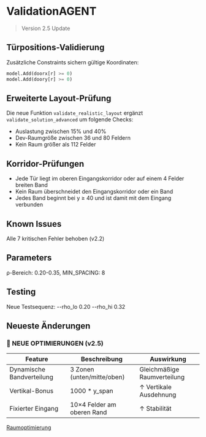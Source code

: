 # ValidationAGENT
> Version 2.5 Update

## Türpositions-Validierung
Zusätzliche Constraints sichern gültige Koordinaten:
```python
model.Add(doorx[r] >= 0)
model.Add(doory[r] >= 0)
```

## Erweiterte Layout-Prüfung
Die neue Funktion `validate_realistic_layout` ergänzt `validate_solution_advanced`
um folgende Checks:
- Auslastung zwischen 15% und 40%
- Dev-Raumgröße zwischen 36 und 80 Feldern
- Kein Raum größer als 112 Felder

## Korridor-Prüfungen
- Jede Tür liegt im oberen Eingangskorridor oder auf einem 4 Felder breiten Band
- Kein Raum überschneidet den Eingangskorridor oder ein Band
- Jedes Band beginnt bei y ≥ 40 und ist damit mit dem Eingang verbunden

## Known Issues
Alle 7 kritischen Fehler behoben (v2.2)

## Parameters
ρ-Bereich: 0.20-0.35, MIN_SPACING: 8

## Testing
Neue Testsequenz: --rho_lo 0.20 --rho_hi 0.32

## Neueste Änderungen
### 🔧 NEUE OPTIMIERUNGEN (v2.5)
| Feature                      | Beschreibung                          | Auswirkung               |
|------------------------------|---------------------------------------|--------------------------|
| Dynamische Bandverteilung    | 3 Zonen (unten/mitte/oben)            | Gleichmäßige Raumverteilung |
| Vertikal-Bonus               | 1000 * y_span                         | ↑ Vertikale Ausdehnung |
| Fixierter Eingang            | 10×4 Felder am oberen Rand           | ↑ Stabilität          |

[Raumoptimierung](#raumoptimierung)
